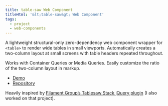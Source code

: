 ```yaml
---
title: table-saw Web Component
titleHtml: '&lt;table-saw&gt; Web Component'
tags:
  - project
  - web-components
---
```

A lightweight structural-only zero-dependency web component wrapper for `<table>` to render wide tables in small viewports. Automatically creates a two-column layout at small screens with table headers repeated throughout.

Works with Container Queries or Media Queries. Easily customize the ratio of the two-column layout in markup.

* [Demo](https://zachleat.github.io/table-saw/demo.html)
* [Repository](https://github.com/zachleat/table-saw)

Heavily inspired by [Filament Group’s Tablesaw Stack jQuery plugin](https://github.com/filamentgroup/tablesaw) (I also worked on that project).